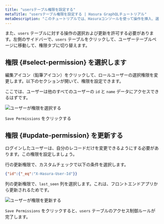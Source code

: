 ```yaml
---
title: "usersテーブル権限を設定する"
metaTitle: "usersテーブル権限を設定する | Hasura GraphQLチュートリアル"
metaDescription: "このチュートリアルでは、Hasuraコンソールを使って操作を挿入、選択、更新、削除するため、ユーザーテーブルに権限を設定する方法を学びます。"
---
```


また、`users` テーブルに対する操作の選択および更新を許可する必要があります。左側のサイドバーで、`users` テーブルをクリックして、ユーザーテーブルページに移動して、権限タブに切り替えます。

## 権限 {#select-permission} を選択します

編集アイコン（鉛筆アイコン）をクリックして、ロールユーザーの選択権限を変更します。以下のセクションが開いて、権限を設定できます。

ここでは、ユーザーは他のすべてのユーザーの `id` と `name` データにアクセスできるはずです。

![ユーザーが権限を選択する](https://graphql-engine-cdn.hasura.io/learn-hasura/assets/graphql-hasura/users-select-permission.png)

`Save Permissions` をクリックする

## 権限 {#update-permission} を更新する

ログインしたユーザーは、自分のレコードだけを変更できるようにする必要があります。この権限を設定しましょう。

行の更新権限で、カスタムチェックで以下の条件を選択します。

```json
{"id":{"_eq":"X-Hasura-User-Id"}}
```

列の更新権限で、`last_seen` 列を選択します。これは、フロントエンドアプリから更新されるためです。

![ユーザーが権限を更新する](https://graphql-engine-cdn.hasura.io/learn-hasura/assets/graphql-hasura/users-update-permission.png)

`Save Permissions` をクリックすると、`users` テーブルのアクセス制御ルールが完了します。



